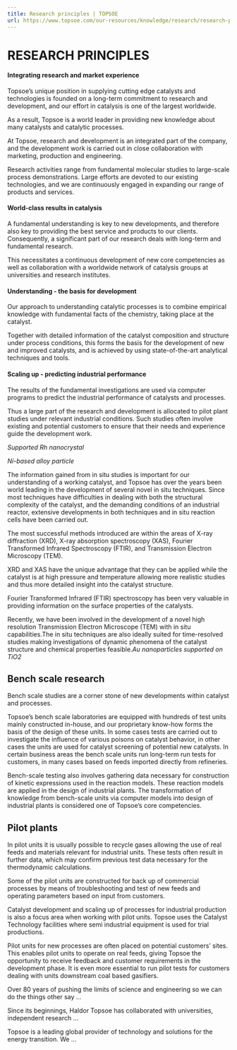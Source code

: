 ```yaml
---
title: Research principles | TOPSOE
url: https://www.topsoe.com/our-resources/knowledge/research/research-principles#main-content
---
```


# RESEARCH PRINCIPLES

#### Integrating research and market experience

Topsoe’s unique position in supplying cutting edge catalysts and technologies is founded on a long-term commitment to research and development, and our effort in catalysis is one of the largest worldwide.

As a result, Topsoe is a world leader in providing new knowledge about many catalysts and catalytic processes.

At Topsoe, research and development is an integrated part of the company, and the development work is carried out in close collaboration with marketing, production and engineering.

Research activities range from fundamental molecular studies to large-scale process demonstrations. Large efforts are devoted to our existing technologies, and we are continuously engaged in expanding our range of products and services.

#### World-class results in catalysis

A fundamental understanding is key to new developments, and therefore also key to providing the best service and products to our clients. Consequently, a significant part of our research deals with long-term and fundamental research.

This necessitates a continuous development of new core competencies as well as collaboration with a worldwide network of catalysis groups at universities and research institutes.

#### Understanding - the basis for development

Our approach to understanding catalytic processes is to combine empirical knowledge with fundamental facts of the chemistry, taking place at the catalyst.

Together with detailed information of the catalyst composition and structure under process conditions, this forms the basis for the development of new and improved catalysts, and is achieved by using state-of-the-art analytical techniques and tools.

#### Scaling up - predicting industrial performance

The results of the fundamental investigations are used via computer programs to predict the industrial performance of catalysts and processes.

Thus a large part of the research and development is allocated to pilot plant studies under relevant industrial conditions. Such studies often involve existing and potential customers to ensure that their needs and experience guide the development work.

*Supported Rh nanocrystal*

*Ni-based alloy particle*

The information gained from in situ studies is important for our understanding of a working catalyst, and Topsoe has over the years been world leading in the development of several novel in situ techniques. Since most techniques have difficulties in dealing with both the structural complexity of the catalyst, and the demanding conditions of an industrial reactor, extensive developments in both techniques and in situ reaction cells have been carried out.

The most successful methods introduced are within the areas of X-ray diffraction (XRD), X-ray absorption spectroscopy (XAS), Fourier Transformed Infrared Spectroscopy (FTIR), and Transmission Electron Microscopy (TEM).

XRD and XAS have the unique advantage that they can be applied while the catalyst is at high pressure and temperature allowing more realistic studies and thus more detailed insight into the catalyst structure.

Fourier Transformed Infrared (FTIR) spectroscopy has been very valuable in providing information on the surface properties of the catalysts.

Recently, we have been involved in the development of a novel high resolution Transmission Electron Microscope (TEM) with in situ capabilities.The in situ techniques are also ideally suited for time-resolved studies making investigations of dynamic phenomena of the catalyst structure and chemical properties feasible.*Au nanoparticles supported on TiO2*

## Bench scale research

Bench scale studies are a corner stone of new developments within catalyst and processes.

Topsoe’s bench scale laboratories are equipped with hundreds of test units mainly constructed in-house, and our proprietary know-how forms the basis of the design of these units. In some cases tests are carried out to investigate the influence of various poisons on catalyst behavior, in other cases the units are used for catalyst screening of potential new catalysts. In certain business areas the bench scale units run long-term run tests for customers, in many cases based on feeds imported directly from refineries.

Bench-scale testing also involves gathering data necessary for construction of kinetic expressions used in the reaction models. These reaction models are applied in the design of industrial plants. The transformation of knowledge from bench-scale units via computer models into design of industrial plants is considered one of Topsoe’s core competencies.

## Pilot plants

In pilot units it is usually possible to recycle gases allowing the use of real feeds and materials relevant for industrial units. These tests often result in further data, which may confirm previous test data necessary for the thermodynamic calculations.

Some of the pilot units are constructed for back up of commercial processes by means of troubleshooting and test of new feeds and operating parameters based on input from customers.

Catalyst development and scaling up of processes for industrial production is also a focus area when working with pilot units. Topsoe uses the Catalyst Technology facilities where semi industrial equipment is used for trial productions.

Pilot units for new processes are often placed on potential customers’ sites. This enables pilot units to operate on real feeds, giving Topsoe the opportunity to receive feedback and customer requirements in the development phase. It is even more essential to run pilot tests for customers dealing with units downstream coal based gasifiers.

Over 80 years of pushing the limits of science and engineering so we can do the things other say ...

Since its beginnings, Haldor Topsoe has collaborated with universities, independent research ...

Topsoe is a leading global provider of technology and solutions for the energy transition. We ...